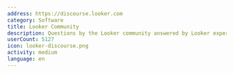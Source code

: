 ```yaml
---
address: https://discourse.looker.com
category: Software
title: Looker Community
description: Questions by the Looker community answered by Looker experts
userCount: 5127
icon: looker-discourse.png
activity: medium
language: en
---
```

